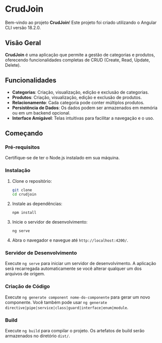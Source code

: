 # CrudJoin

Bem-vindo ao projeto **CrudJoin**! Este projeto foi criado utilizando o Angular CLI versão 18.2.0.

## Visão Geral

**CrudJoin** é uma aplicação que permite a gestão de categorias e produtos, oferecendo funcionalidades completas de CRUD (Create, Read, Update, Delete). 

## Funcionalidades

- **Categorias**: Criação, visualização, edição e exclusão de categorias.
- **Produtos**: Criação, visualização, edição e exclusão de produtos.
- **Relacionamento**: Cada categoria pode conter múltiplos produtos.
- **Persistência de Dados**: Os dados podem ser armazenados em memória ou em um backend opcional.
- **Interface Amigável**: Telas intuitivas para facilitar a navegação e o uso.

## Começando

### Pré-requisitos

Certifique-se de ter o Node.js instalado em sua máquina.

### Instalação

1. Clone o repositório:
    ```bash
    git clone 
    cd crudjoin
    ```

2. Instale as dependências:
    ```bash
    npm install
    ```

3. Inicie o servidor de desenvolvimento:
    ```bash
    ng serve
    ```

4. Abra o navegador e navegue até `http://localhost:4200/`.


### Servidor de Desenvolvimento

Execute `ng serve` para iniciar um servidor de desenvolvimento. A aplicação será recarregada automaticamente se você alterar qualquer um dos arquivos de origem.

### Criação de Código

Execute `ng generate component nome-do-componente` para gerar um novo componente. Você também pode usar `ng generate directive|pipe|service|class|guard|interface|enum|module`.

### Build

Execute `ng build` para compilar o projeto. Os artefatos de build serão armazenados no diretório `dist/`.

